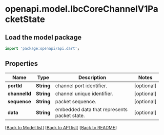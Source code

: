 # openapi.model.IbcCoreChannelV1PacketState

## Load the model package
```dart
import 'package:openapi/api.dart';
```

## Properties
Name | Type | Description | Notes
------------ | ------------- | ------------- | -------------
**portId** | **String** | channel port identifier. | [optional] 
**channelId** | **String** | channel unique identifier. | [optional] 
**sequence** | **String** | packet sequence. | [optional] 
**data** | **String** | embedded data that represents packet state. | [optional] 

[[Back to Model list]](../README.md#documentation-for-models) [[Back to API list]](../README.md#documentation-for-api-endpoints) [[Back to README]](../README.md)


